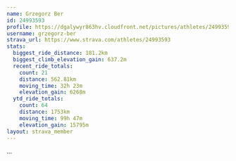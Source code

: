 ```yaml
---
name: Grzegorz Ber
id: 24993593
profile: https://dgalywyr863hv.cloudfront.net/pictures/athletes/24993593/7453165/11/large.jpg
username: grzegorz-ber
strava_url: https://www.strava.com/athletes/24993593
stats:
  biggest_ride_distance: 181.2km
  biggest_climb_elevation_gain: 637.2m
  recent_ride_totals:
    count: 21
    distance: 562.81km
    moving_time: 32h 23m
    elevation_gain: 6268m
  ytd_ride_totals:
    count: 64
    distance: 1753km
    moving_time: 99h 47m
    elevation_gain: 15795m
layout: strava_member
--- 
```

...
